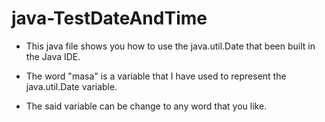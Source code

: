 # java-TestDateAndTime

- This java file shows you how to use the java.util.Date that been built in the Java IDE.

- The word "masa" is a variable that I have used to represent the java.util.Date variable.

- The said variable can be change to any word that you like.

